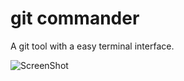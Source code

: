 # git commander

A git tool with a easy terminal interface.

![ScreenShot](https://raw.githubusercontent.com/golbin/git-commander/master/doc/git-commander.gif)

